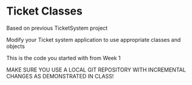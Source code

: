 # Ticket Classes #

Based on previous TicketSystem project

Modify your Ticket system application to use appropriate classes and objects

This is the code you started with from Week 1

MAKE SURE YOU USE A LOCAL GIT REPOSITORY WITH INCREMENTAL CHANGES AS DEMONSTRATED IN CLASS!
